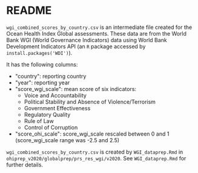 # README

`wgi_combined_scores_by_country.csv` is an intermediate file created for the Ocean Health Index Global assessments. These data are from the World Bank WGI (World Governance Indicators) data using World Bank Development Indicators API (an `R` package accessed by `install.packages('WDI')`). 

It has the following columns: 

- "country": reporting country
- "year": reporting year
- "score_wgi_scale": mean score of six indicators: 
  - Voice and Accountability
  - Political Stability and Absence of Violence/Terrorism
  - Government Effectiveness
  - Regulatory Quality
  - Rule of Law
  - Control of Corruption
- "score_ohi_scale": score_wgi_scale rescaled between 0 and 1 (score_wgi_scale range was -2.5 and 2.5)


`wgi_combined_scores_by_country.csv` is created by `WGI_dataprep.Rmd` in `ohiprep_v2020/globalprep/prs_res_wgi/v2020`. See `WGI_dataprep.Rmd` for further details.
